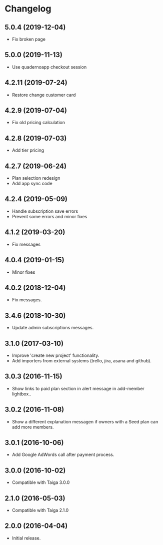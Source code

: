 # Changelog #

## 5.0.4 (2019-12-04)
- Fix broken page

## 5.0.0 (2019-11-13)
- Use quadernoapp checkout session

## 4.2.11 (2019-07-24)
- Restore change customer card

## 4.2.9 (2019-07-04)
- Fix old pricing calculation

## 4.2.8 (2019-07-03)
- Add tier pricing

## 4.2.7 (2019-06-24)
- Plan selection redesign
- Add app sync code

## 4.2.4 (2019-05-09)
- Handle subscription save errors
- Prevent some errors and minor fixes

## 4.1.2 (2019-03-20)
- Fix messages

## 4.0.4 (2019-01-15)
- Minor fixes

## 4.0.2 (2018-12-04)
- Fix messages.

## 3.4.6 (2018-10-30)
- Update admin subscriptions messages.

## 3.1.0 (2017-03-10)
- Improve 'create new project' functionality.
- Add importers from external systems (trello, jira, asana and github).


## 3.0.3 (2016-11-15)
- Show links to paid plan section in alert message in add-member lightbox..


## 3.0.2 (2016-11-08)
- Show a different explanation messagen if owners with a Seed plan can add more members.


## 3.0.1 (2016-10-06)
- Add Google AdWords call after payment process.


## 3.0.0 (2016-10-02)
- Compatible with Taiga 3.0.0


## 2.1.0 (2016-05-03)
- Compatible with Taiga 2.1.0


## 2.0.0 (2016-04-04)
- Initial release.
